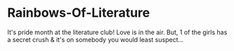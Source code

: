 # Rainbows-Of-Literature
It's pride month at the literature club! Love is in the air. But, 1 of the girls has a secret crush &amp; it's on somebody you would least suspect...
